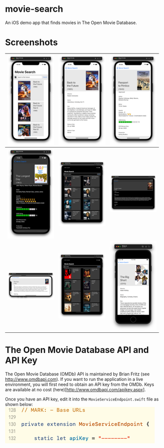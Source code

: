 # movie-search
An iOS demo app that finds movies in The Open Movie Database. 

# Screenshots
|![image](https://github.com/ncke/movie-search/blob/cd9c2846c9cab4568a3c08ef479033748822900f/Other/screenshot%201.png)|![image](https://github.com/ncke/movie-search/blob/cd9c2846c9cab4568a3c08ef479033748822900f/Other/screenshot%202.png)|![image](https://github.com/ncke/movie-search/blob/cd9c2846c9cab4568a3c08ef479033748822900f/Other/screenshot%203.png)|
|-------|-------|-------|
|![image](https://github.com/ncke/movie-search/blob/cd9c2846c9cab4568a3c08ef479033748822900f/Other/screenshot%204.png)|![image](https://github.com/ncke/movie-search/blob/cd9c2846c9cab4568a3c08ef479033748822900f/Other/screenshot%205.png)|![image](https://github.com/ncke/movie-search/blob/cd9c2846c9cab4568a3c08ef479033748822900f/Other/screenshot%206.png)|
|![image](https://github.com/ncke/movie-search/blob/cd9c2846c9cab4568a3c08ef479033748822900f/Other/screenshot%207.png)|![image](https://github.com/ncke/movie-search/blob/cd9c2846c9cab4568a3c08ef479033748822900f/Other/screenshot%208.png)|![image](https://github.com/ncke/movie-search/blob/b04be1ef44ed66871dbb9e3bb7c6c5936ba945bf/Other/screenshot%209.png)|

# The Open Movie Database API and API Key

The Open Movie Database (OMDb) API is maintained by Brian Fritz (see http://www.omdbapi.com). If you want to run the application in a live environment, you will first need to obtain an API key from the OMDb. Keys are available at no cost (here)[http://www.omdbapi.com/apikey.aspx].

Once you have an API key, edit it into the `MovieServiceEndpoint.swift` file as shown below:
![image](https://github.com/ncke/movie-search/blob/c1a9f1233d98342028b63cd2c41905014d570c72/Other/apikey.png)
